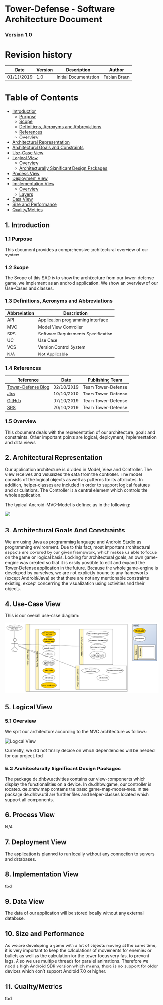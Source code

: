 # Tower-Defense - Software Architecture Document

### Version 1.0

# Revision history

| Date       | Version | Description                                          | Author           |
|------------|---------|------------------------------------------------------|------------------|
| 01/12/2019 | 1.0     | Initial Documentation                                | Fabian Braun     |

# Table of Contents
- [Introduction](#1-introduction)
    - [Purpose](#11-purpose)
    - [Scope](#12-scope)
    - [Definitions, Acronyms and Abbreviations](#13-definitions-acronyms-and-abbreviations)
    - [References](#14-references)
    - [Overview](#15-overview)
- [Architectural Representation](#2-architectural-representation)
- [Architectural Goals and Constraints](#3-architectural-goals-and-constraints)
- [Use-Case View](#4-use-case-view)
- [Logical View](#5-logical-view)
    - [Overview](#51-overview)
    - [Architecturally Significant Design Packages](#52-architecturally-significant-design-packages)
- [Process View](#6-process-view)
- [Deployment View](#7-deployment-view)
- [Implementation View](#8-implementation-view)
    - [Overview](#81-overview)
    - [Layers](#82-layers)
- [Data View](#9-data-view)
- [Size and Performance](#10-size-and-performance)
- [Quality/Metrics](#11-qualitymetrics)

## 1. Introduction

### 1.1 Purpose

This document provides a comprehensive architectural overview of our system.

### 1.2 Scope

The Scope of this SAD is to show the architecture from our tower-defense game, we implement as an android application. We show an overview of our Use-Cases and classes.

### 1.3 Definitions, Acronyms and Abbreviations

| Abbreviation | Description                            |
| ------------ | -------------------------------------- |
| API          | Application programming interface      |
| MVC          | Model View Controller                  |
| SRS          | Software Requirements Specification    |
| UC           | Use Case                               |
| VCS          | Version Control System                 |
| N/A          | Not Applicable                         |

### 1.4 References

| Reference                                                                             | Date       | Publishing Team    |
|---------------------------------------------------------------------------------------|------------|--------------------|
| <a href="https://dh-towerdefense.de/">Tower-Defense Blog</a>                          | 02/10/2019 | Team Tower-Defense |
| <a href="http://jira.dh-towerdefense.de/">Jira</a>                                    | 10/10/2019 | Team Tower-Defense |
| <a href="https://github.com/niwa99/Tower-Defense">GitHub</a>                          | 07/10/2019 | Team Tower-Defense |
| <a href="https://github.com/niwa99/Tower-Defense/blob/master/documents/SRS.md">SRS</a>| 20/10/2019 | Team Tower-Defense |

### 1.5 Overview

This document deals with the representation of our architecture, goals and constraints. Other important points are logical, deployment, implementation and data views.

## 2. Architectural Representation

Our application architecture is divided in Model, View and Controller. 
The view receives and visualizes the data from the controller.
The model consists of the logical objects as well as patterns for its attributes. In addition, helper-classes are included in order to support logical features and calculations.
The Controller is a central element which controls the whole application.

The typical Android-MVC-Model is defined as in the following:

<img src="https://cdn-images-1.medium.com/max/803/1*I9WPcnpGNuI4CjxxrkP0-g.png" />

## 3. Architectural Goals And Constraints

We are using Java as programming language and Android Studio as programming environment. Due to this fact, most important architectural aspects are covered by our given framework, which makes us able to focus on the game on logical basis.
Looking for architectural goals, an own game-engine was created so that it is easily possible to edit and expand the Tower-Defense application in the future.
Because the whole game-engine is developed by ourselves, we are not explicitly bound to any frameworks (except Android/Java) so that there are not any mentionable constraints existing, except concerning the visualization using activities and their objects.


## 4. Use-Case View

This is our overall use-case diagram:

<img src="./UCS/UseCaseDiagram-2019-12-07.png" alt="Overall use-case diagram" />

## 5. Logical View

### 5.1 Overview

We split our architecture according to the MVC architecture as follows:

<img src="https://dh-towerdefense.de/wp-content/uploads/2019/12/MVC-diagram.png" alt="Logical View"/>

Currently, we did not finally decide on which dependencies will be needed for our project.
tbd

### 5.2 Architecturally Significant Design Packages

The package de.dhbw.activities contains our view-components which display the functionalities on a device.
In de.dhbw.game, our controller is located.
de.dhbw.map contains the basic game-map-model-files.
In the package de.dhbw.util are further files and helper-classes located which support all components.

## 6. Process View

N/A

## 7. Deployment View

The application is planned to run locally without any connection to servers and databases.

## 8. Implementation View

tbd

## 9. Data View

The data of our application will be stored locally without any external database.

## 10. Size and Performance

As we are developing a game with a lot of objects moving at the same time, it is very important to keep the calculations of movements for enemies or bullets as well as the calculation for the tower focus very fast to prevent lags. Also we use multiple threads for parallel animations. Therefore we need a high Android SDK version which means, there is no support for older devices which don’t support Android 7.0 or higher.

## 11. Quality/Metrics

tbd

